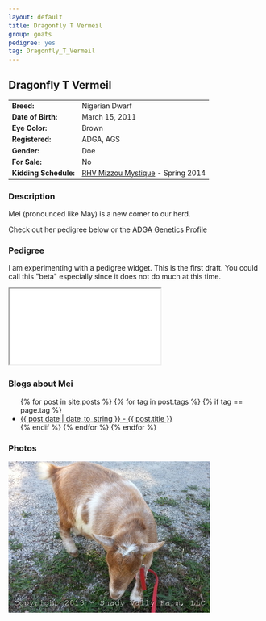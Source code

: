 ```yaml
---
layout: default
title: Dragonfly T Vermeil
group: goats
pedigree: yes
tag: Dragonfly_T_Vermeil
---
```


## Dragonfly T Vermeil
| | |
|:---|:---
|**Breed:**|Nigerian Dwarf
|**Date of Birth:**|March 15, 2011
|**Eye Color:**|Brown
|**Registered:**|ADGA, AGS
|**Gender:**|Doe
|**For Sale:**|No
|**Kidding Schedule:**|[RHV Mizzou Mystique](/goats/RHV_Mizzou_Mystique) - Spring 2014

### Description

Mei (pronounced like May) is a new comer to our herd. 

Check out her pedigree below or the [ADGA Genetics Profile](http://www.adgagenetics.org/GoatDetail.aspx?RegNumber=D001547724)

### Pedigree

I am experimenting with a pedigree widget. This is the first draft. You could call this "beta" 
especially since it does not do much at this time.

<iframe src="/goats/pedigrees/Dragonfly_T_Vermeil.html" marginwidth="0" marginheight="0" scrolling="no"></iframe>

### Blogs about Mei

<ul>
  {% for post in site.posts %}
    {% for tag in post.tags %}
      {% if tag == page.tag %}
        <li>
          <a href="{{ post.url }}">{{ post.date | date_to_string }} - {{ post.title }}</a>
        </li>
      {% endif %}
    {% endfor %}
  {% endfor %}
</ul>

### Photos

<img src="/images/goats/Dragonfly_T_Vermeil/1.jpg" alt="Image of Dragonfly T Vermeil" class="pic"/>

